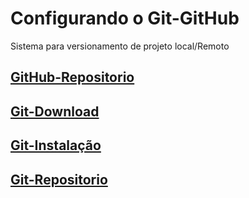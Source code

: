 # Configurando o Git-GitHub

Sistema para versionamento de projeto local/Remoto

## [GitHub-Repositorio](https://github.com/ghsumiyasu/Git-GitHub/blob/main/README-GitHub-Repositorio-br-pt.md)
## [Git-Download](https://github.com/ghsumiyasu/Git-GitHub/blob/main/README-Windows-Git-Download-br-pt.md)
## [Git-Instalação](https://github.com/ghsumiyasu/Git-GitHub/blob/main/README-Windows-Git-Instalacao-br-pt.md)
## [Git-Repositorio](https://github.com/ghsumiyasu/Git-GitHub/blob/main/README-Windows-Git-Repositorio-br-pt.md)